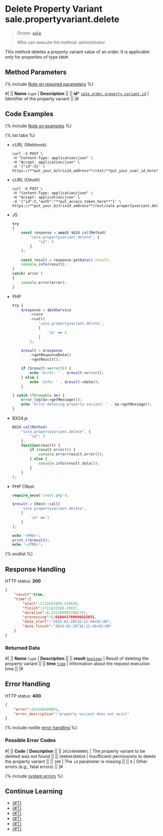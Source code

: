 # Delete Property Variant sale.propertyvariant.delete

> Scope: [`sale`](../../scopes/permissions.md)
>
> Who can execute the method: administrator

This method deletes a property variant value of an order. It is applicable only for properties of type `ENUM`.

## Method Parameters

{% include [Note on required parameters](../../../_includes/required.md) %}

#|
|| **Name**
`type` | **Description** ||
|| **id***
[`sale_order_property_variant.id`](../data-types.md) | Identifier of the property variant ||
|#

## Code Examples

{% include [Note on examples](../../../_includes/examples.md) %}

{% list tabs %}

- cURL (Webhook)

    ```http
    curl -X POST \
    -H "Content-Type: application/json" \
    -H "Accept: application/json" \
    -d '{"id":5}' \
    https://**put_your_bitrix24_address**/rest/**put_your_user_id_here**/**put_your_webhook_here**/sale.propertyvariant.delete
    ```

- cURL (OAuth)

    ```http
    curl -X POST \
    -H "Content-Type: application/json" \
    -H "Accept: application/json" \
    -d '{"id":5,"auth":"**put_access_token_here**"}' \
    https://**put_your_bitrix24_address**/rest/sale.propertyvariant.delete
    ```

- JS

    ```js
    try
    {
    	const response = await $b24.callMethod(
    		"sale.propertyvariant.delete", {
    			"id": 5
    		}
    	);
    	
    	const result = response.getData().result;
    	console.info(result);
    }
    catch( error )
    {
    	console.error(error);
    }
    ```

- PHP

    ```php
    try {
        $response = $b24Service
            ->core
            ->call(
                'sale.propertyvariant.delete',
                [
                    'id' => 5
                ]
            );
    
        $result = $response
            ->getResponseData()
            ->getResult();
    
        if ($result->error()) {
            echo 'Error: ' . $result->error();
        } else {
            echo 'Info: ' . $result->data();
        }
    
    } catch (Throwable $e) {
        error_log($e->getMessage());
        echo 'Error deleting property variant: ' . $e->getMessage();
    }
    ```

- BX24.js

    ```js
    BX24.callMethod(
        "sale.propertyvariant.delete", {
            "id": 5
        },
        function(result) {
            if (result.error()) {
                console.error(result.error());
            } else {
                console.info(result.data());
            }
        }
    );
    ```

- PHP CRest

    ```php
    require_once('crest.php');

    $result = CRest::call(
        'sale.propertyvariant.delete',
        [
            'id' => 5
        ]
    );

    echo '<PRE>';
    print_r($result);
    echo '</PRE>';
    ```

{% endlist %}

## Response Handling

HTTP status: **200**

```json
{
    "result":true,
    "time":{
        "start":1711631569.144029,
        "finish":1711631569.45937,
        "duration":0.3153409957885742,
        "processing":0.010441780090332031,
        "date_start":"2024-03-28T16:12:49+02:00",
        "date_finish":"2024-03-28T16:12:49+02:00"
    }
}
```

### Returned Data

#|
|| **Name**
`type` | **Description** ||
|| **result**
[`boolean`](../../data-types.md) | Result of deleting the property variant ||
|| **time**
[`time`](../../data-types.md) | Information about the request execution time ||
|#

## Error Handling

HTTP status: **400**

```json
{
    "error":201540400001,
    "error_description":"property variant does not exist"
}
```

{% include notitle [error handling](../../../_includes/error-info.md) %}

### Possible Error Codes

#|
|| **Code** | **Description** ||
|| `201540400001` | The property variant to be deleted was not found ||
|| `200040300020` | Insufficient permissions to delete the property variant ||
|| `100` | The `id` parameter is missing ||
|| `0` | Other errors (e.g., fatal errors) ||
|#

{% include [system errors](../../../_includes/system-errors.md) %}

## Continue Learning

- [{#T}](./index.md)
- [{#T}](./sale-property-variant-add.md)
- [{#T}](./sale-property-variant-update.md)
- [{#T}](./sale-property-variant-list.md)
- [{#T}](./sale-property-variant-get.md)
- [{#T}](./sale-property-variant-get-fields.md)
